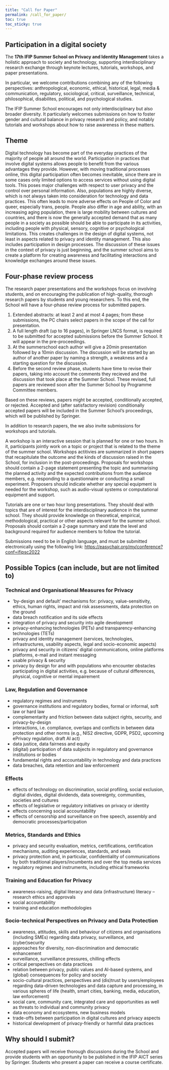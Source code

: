 ```yaml
---
title: "Call for Paper"
permalink: /call_for_paper/
toc: true
toc_sticky: true
---
```


## Participation in a digital society

The **17th IFIP Summer School on Privacy and Identity Management** takes a holistic approach to society and technology, supporting interdisciplinary research exchange through keynote lectures, tutorials, workshops, and paper presentations.

In particular, we welcome contributions combining any of the following perspectives: anthropological, economic, ethical, historical, legal, media & communication, regulatory, sociological, critical, surveillance, technical, philosophical, disabilites, political, and psychological studies.

The IFIP Summer School encourages not only interdisciplinary but also broader diversity. It particularly welcomes submissions on how to foster gender and cultural balance in privacy research and policy, and notably tutorials and workshops about how to raise awareness in these matters.

## Theme

Digital technology has become part of the everyday practices of the majority of people all around the world. Participation in practices that involve digital systems allows people to benefit from the various advantages they provide. However, with moving traditional processes online, this digital participation often becomes inevitable, since there are in some cases only limited options to access services without using digital tools. This poses major challenges with respect to user privacy and the control over personal information. Also, populations are highly diverse, which is not always taken into consideration for technology and data practices. This often leads to more adverse effects on People of Color and queer, especially trans, people. People also differ in age and ability, with an increasing aging population, there is large mobility between cultures and countries, and there is now the generally accepted demand that as many people in a society as possible should be able to participate in its activities, including people with physical, sensory, cognitive or psychological limitations. This creates challenges in the design of digital systems, not least in aspects related to privacy and identity management. This also includes participation in design processes. The discussion of these issues in the context of privacy is just beginning, and the summer school aims to create a platform for creating awareness and facilitating interactions and knowledge exchanges around these issues.

## Four-phase review process

The research paper presentations and the workshops focus on involving students, and on encouraging the publication of high-quality, thorough research papers by students and young researchers. To this end, the School will have a four-phase review process for submitted papers.

1. Extended abstracts: at least 2 and at most 4 pages; from these submissions, the PC chairs select papers in the scope of the call for presentation.
2. A full length draft (up to 16 pages), in Springer LNCS format, is required  to be submitted for accepted submissions before the Summer School. It will appear in the pre-proceedings.
3. At the summerschool each author will give a 20min presentation followed by a 10min discussion. The discussion will be started by an author of another paper by naming a strength, a weakness and a starting question for the discussion.
4. Before the second review phase, students have time to revise their papers, taking into account the comments they recieved and the discussion that took place at the Summer School. These revised, full papers are reviewed soon after the Summer School by Programme Committee members.

Based on these reviews, papers might be accepted, conditionally accepted, or rejected. Accepted and (after satisfactory revision) conditionally accepted papers will be included in the Summer School’s proceedings, which will be published by Springer.

In addition to research papers, the we also invite submissions for workshops and tutorials.

A workshop is an interactive session that is planned for one or two hours. In it, participants jointly work on a topic or project that is related to the theme of the summer school. Workshops actitivies are summarized in short papers that recapitulate the outcome and the kinds of discussion raised in the School, for inclusion in the post-proceedings. Proposals for workshops should contain a 2-page statement presenting the topic and summarising the planned activity and the expected contributions from the audience members, e.g. responding to a questionnaire or conducting a small experiment. Proposers should indicate whether any special equipment is needed for the workshop, such as audio-visual systems or computational equipment and support.

Tutorials are one or two hour long presentations. They should deal with topics that are of interest for the interdisciplinary audience in the summer school. They should provide knowledge on theoretical, empirical, methodological, practical or other aspects relevant for the summer school. Proposals should contain a 2-page summary and state the level and background required for audience members to follow the tutorial.

Submissions need to be in English language, and must be submitted electronically using the following link: <https://easychair.org/my/conference?conf=ifipsc2022>

## Possible Topics (can include, but are not limited to)

### Technical and Organisational Measures for Privacy

- ‘by-design and default’ mechanisms for: privacy, value-sensitivity, ethics, human rights, impact and risk assessments, data protection on the ground
- data breach notification and its side effects
- integration of privacy and security into agile development
- privacy-enhancing technologies (PETs) and transparency-enhancing technologies (TETs)
- privacy and identity management (services, technologies, infrastructures, usability aspects, legal and socio-economic aspects)
- privacy and security in citizens’ digital communications, online platforms platforms, e-mail and instant messaging
- usable privacy & security
- privacy by design for and with populations who encounter obstacles participating in digital activities, e.g. because of cultural differences, physical, cognitive or mental impairement

### Law, Regulation and Governance

- regulatory regimes and instruments
- governance institutions and regulatory bodies, formal or informal, soft law or hard law
- complementarity and friction between data subject rights, security, and privacy-by-design
- interactions, i.e. compliance, overlaps and conflicts in between data protection and other norms (e.g., NIS2 directive, GDPR, PSD2, upcoming ePrivacy regulation, draft AI act)
- data justice, data fairness and equity
- (digital) participation of data subjects in regulatory and governance institutions or bodies
- fundamental rights and accountability in technology and data practices 
- data breaches, data retention and law enforcement

### Effects

- effects of technology on discrimination, social profiling, social exclusion, digital divides, digital dividends, data sovereignty, communities, societies and cultures
- effects of legislative or regulatory initiatives on privacy or identity
- effects concerning social accountability
- effects of censorship and surveillance on free speech, assembly and democratic processes/participation

### Metrics, Standards and Ethics

- privacy and security evaluation, metrics, certifications, certification mechanisms, auditing experiences, standards, and seals
- privacy protection and, in particular, confidentiality of communications by both traditional players/incumbents and over the top media services
- regulatory regimes and instruments, including ethical frameworks

### Training and Education for Privacy

- awareness-raising, digital literacy and data (infrastructure) literacy – research ethics and approvals
- social accountability
- training and education methodologies

### Socio-technical Perspectives on Privacy and Data Protection

- awareness, attitudes, skills and behaviour of citizens and organisations (including SMEs) regarding data privacy, surveillance, and (cyber)security
- approaches for diversity, non-discrimination and democratic enhancement
- surveillance, surveillance pressures, chilling effects
- critical perspectives on data practices
- relation between privacy, public values and AI-based systems, and (global) consequences for policy and society
- socio-cultural practices, perspectives and (dis)trust by users/employees regarding data-driven technologies and data capture and processing, in various spheres of life (health, smart cities, banking, media, education, law enforcement)
- social care, community care, integrated care and opportunities as well as threats to individual and community privacy
- data economy and ecosystems, new business models
- trade-offs between participation in digital cultures and privacy aspects
- historical development of privacy-friendly or harmful data practices

## Why should I submit?

Accepted papers will receive thorough discussions during the School and provide students with an opportunity to be published in the IFIP AICT series by Springer. Students who present a paper can receive a course certificate.
